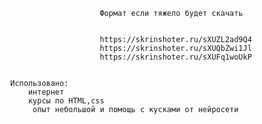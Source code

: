                                 Формат если тяжело будет скачать


                                https://skrinshoter.ru/sXUZL2ad9Q4
                                https://skrinshoter.ru/sXUQbZwi1Jl
                                https://skrinshoter.ru/sXUFq1woUkP


            Использовано: 
                интернет
                курсы по HTML,css
                 опыт небольшой и помощь с кусками от нейросети
